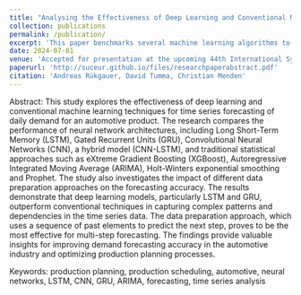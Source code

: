 ```yaml
---
title: "Analysing the Effectiveness of Deep Learning and Conventional Machine Learning Techniques in Time Series Forecasting of Daily Demand for an Automotive Product"
collection: publications
permalink: /publication/
excerpt: 'This paper benchmarks several machine learning algorithms to improve demand forecasting accuracy'
date: 2024-07-01
venue: 'Accepted for presentation at the upcoming 44th International Symposium on Forecasting, held in Dijon, France.'
paperurl: 'http://suceur.github.io/files/researchpaperabstract.pdf'
citation: 'Andreas Rükgauer, David Tumma, Christian Menden'
---
```


Abstract: This study explores the effectiveness of deep learning and conventional machine learning techniques for time series forecasting of daily demand for an automotive product. The research compares the performance of neural network architectures, including Long Short-Term Memory (LSTM), Gated Recurrent Units (GRU), Convolutional Neural Networks (CNN), a hybrid model (CNN-LSTM), and traditional statistical approaches such as eXtreme Gradient Boosting (XGBoost), Autoregressive Integrated Moving Average (ARIMA), Holt-Winters exponential smoothing and Prophet. The study also investigates the impact of different data preparation approaches on the forecasting accuracy. The results demonstrate that deep learning models, particularly LSTM and GRU, outperform conventional techniques in capturing complex patterns and dependencies in the time series data. The data preparation approach, which uses a sequence of past elements to predict the next step, proves to be the most effective for multi-step forecasting. The findings provide valuable insights for improving demand forecasting accuracy in the automotive industry and optimizing production planning processes.

Keywords: production planning, production scheduling, automotive, neural networks, LSTM, CNN, GRU, ARIMA, forecasting, time series analysis

